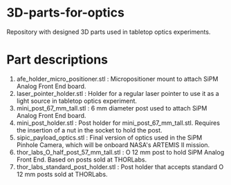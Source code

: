 # 3D-parts-for-optics
Repository with designed 3D parts used in tabletop optics experiments.

# Part descriptions

1. afe_holder_micro_positioner.stl : Micropositioner mount to attach SiPM Analog Front End board.
2. laser_pointer_holder.stl : Holder for a regular laser pointer to use it as a light source in tabletop optics experiment.
3. mini_post_67_mm_tall.stl : 6 mm diameter post used to attach SiPM Analog Front End board.
4. mini_post_holder.stl : Post holder for mini_post_67_mm_tall.stl. Requires the insertion of a nut in the socket to hold the post.
5. sipic_payload_optics.stl : Final version of optics used in the SiPM Pinhole Camera, which will be onboard NASA's ARTEMIS II mission.
6. thor_labs_O_half_post_57_mm_tall.stl : O 12 mm post to hold SiPM Analog Front End. Based on posts sold at THORLabs.
7. thor_labs_standard_post_holder.stl : Post holder that accepts standard O 12 mm posts sold at THORLabs.
